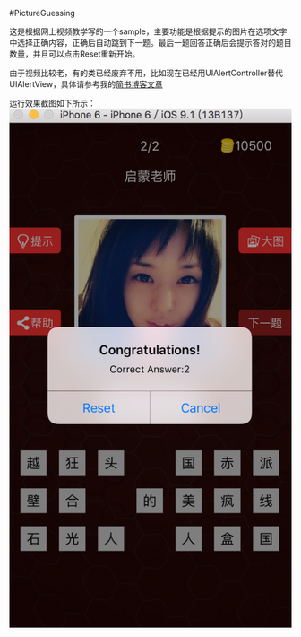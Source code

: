 #PictureGuessing

这是根据网上视频教学写的一个sample，主要功能是根据提示的图片在选项文字中选择正确内容，正确后自动跳到下一题。最后一题回答正确后会提示答对的题目数量，并且可以点击Reset重新开始。

由于视频比较老，有的类已经废弃不用，比如现在已经用UIAlertController替代UIAlertView，具体请参考我的[简书博客文章](http://www.jianshu.com/p/b2b5446fdd2f)

运行效果截图如下所示：
![UISample](https://github.com/eversterd/PictureGuessing/blob/master/UISample.png)
